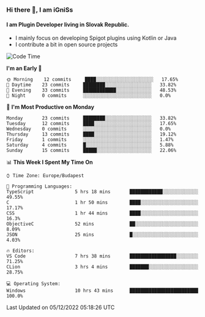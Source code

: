 ### Hi there 👋, I am iGniSs

#### I am Plugin Developer living in Slovak Republic.
- I mainly focus on developing Spigot plugins using Kotlin or Java
- I contribute a bit in open source projects

<!--START_SECTION:waka-->
![Code Time](http://img.shields.io/badge/Code%20Time-975%20hrs%2031%20mins-blue)

**I'm an Early 🐤** 

```text
🌞 Morning    12 commits     ████░░░░░░░░░░░░░░░░░░░░░   17.65% 
🌆 Daytime    23 commits     ████████░░░░░░░░░░░░░░░░░   33.82% 
🌃 Evening    33 commits     ████████████░░░░░░░░░░░░░   48.53% 
🌙 Night      0 commits      ░░░░░░░░░░░░░░░░░░░░░░░░░   0.0%

```
📅 **I'm Most Productive on Monday** 

```text
Monday       23 commits     ████████░░░░░░░░░░░░░░░░░   33.82% 
Tuesday      12 commits     ████░░░░░░░░░░░░░░░░░░░░░   17.65% 
Wednesday    0 commits      ░░░░░░░░░░░░░░░░░░░░░░░░░   0.0% 
Thursday     13 commits     ████░░░░░░░░░░░░░░░░░░░░░   19.12% 
Friday       1 commits      ░░░░░░░░░░░░░░░░░░░░░░░░░   1.47% 
Saturday     4 commits      █░░░░░░░░░░░░░░░░░░░░░░░░   5.88% 
Sunday       15 commits     █████░░░░░░░░░░░░░░░░░░░░   22.06%

```


📊 **This Week I Spent My Time On** 

```text
⌚︎ Time Zone: Europe/Budapest

💬 Programming Languages: 
TypeScript               5 hrs 18 mins       ████████████░░░░░░░░░░░░░   49.55% 
C                        1 hr 50 mins        ████░░░░░░░░░░░░░░░░░░░░░   17.17% 
CSS                      1 hr 44 mins        ████░░░░░░░░░░░░░░░░░░░░░   16.3% 
ObjectiveC               52 mins             ██░░░░░░░░░░░░░░░░░░░░░░░   8.09% 
JSON                     25 mins             █░░░░░░░░░░░░░░░░░░░░░░░░   4.03%

🔥 Editors: 
VS Code                  7 hrs 38 mins       █████████████████░░░░░░░░   71.25% 
CLion                    3 hrs 4 mins        ███████░░░░░░░░░░░░░░░░░░   28.75%

💻 Operating System: 
Windows                  10 hrs 43 mins      █████████████████████████   100.0%

```


 Last Updated on 05/12/2022 05:18:26 UTC
<!--END_SECTION:waka-->